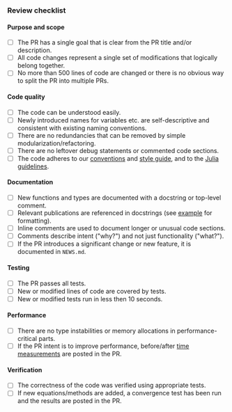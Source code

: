 ### Review checklist
#### Purpose and scope
- [ ] The PR has a single goal that is clear from the PR title and/or description.
- [ ] All code changes represent a single set of modifications that logically belong together.
- [ ] No more than 500 lines of code are changed or there is no obvious way to split the PR into multiple PRs.

#### Code quality
- [ ] The code can be understood easily.
- [ ] Newly introduced names for variables etc. are self-descriptive and consistent with existing naming conventions.
- [ ] There are no redundancies that can be removed by simple modularization/refactoring.
- [ ] There are no leftover debug statements or commented code sections.
- [ ] The code adheres to our [conventions](https://trixi-framework.github.io/Trixi.jl/stable/conventions/) and [style guide](https://trixi-framework.github.io/Trixi.jl/stable/styleguide/), and to the [Julia guidelines](https://docs.julialang.org/en/v1/manual/style-guide/).

#### Documentation
- [ ] New functions and types are documented with a docstring or top-level comment.
- [ ] Relevant publications are referenced in docstrings (see [example](https://github.com/trixi-framework/Trixi.jl/blob/7f83a1a938eecd9b841efe215a6e482e67cfdcc1/src/equations/compressible_euler_2d.jl#L601-L615) for formatting).
- [ ] Inline comments are used to document longer or unusual code sections.
- [ ] Comments describe intent ("why?") and not just functionality ("what?").
- [ ] If the PR introduces a significant change or new feature, it is documented in `NEWS.md`.

#### Testing
- [ ] The PR passes all tests.
- [ ] New or modified lines of code are covered by tests.
- [ ] New or modified tests run in less then 10 seconds.

#### Performance
- [ ] There are no type instabilities or memory allocations in performance-critical parts.
- [ ] If the PR intent is to improve performance, before/after [time measurements](https://trixi-framework.github.io/Trixi.jl/stable/performance/#Manual-benchmarking) are posted in the PR.

#### Verification
- [ ] The correctness of the code was verified using appropriate tests.
- [ ] If new equations/methods are added, a convergence test has been run and the results are posted in the PR.